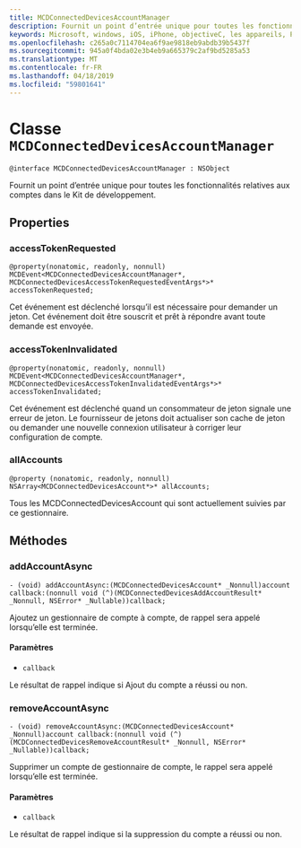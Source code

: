 ```yaml
---
title: MCDConnectedDevicesAccountManager
description: Fournit un point d’entrée unique pour toutes les fonctionnalités relatives aux comptes dans le Kit de développement.
keywords: Microsoft, windows, iOS, iPhone, objectiveC, les appareils, Project Rome connectés
ms.openlocfilehash: c265a0c7114704ea6f9ae9818eb9abdb39b5437f
ms.sourcegitcommit: 945a0f4bda02e3b4eb9a665379c2af9bd5285a53
ms.translationtype: MT
ms.contentlocale: fr-FR
ms.lasthandoff: 04/18/2019
ms.locfileid: "59801641"
---
```

# <a name="class-mcdconnecteddevicesaccountmanager"></a>Classe `MCDConnectedDevicesAccountManager` 

```
@interface MCDConnectedDevicesAccountManager : NSObject
```  
Fournit un point d’entrée unique pour toutes les fonctionnalités relatives aux comptes dans le Kit de développement.

## <a name="properties"></a>Properties

### <a name="accesstokenrequested"></a>accessTokenRequested
`@property(nonatomic, readonly, nonnull) MCDEvent<MCDConnectedDevicesAccountManager*, MCDConnectedDevicesAccessTokenRequestedEventArgs*>* accessTokenRequested;`

Cet événement est déclenché lorsqu’il est nécessaire pour demander un jeton. Cet événement doit être souscrit et prêt à répondre avant toute demande est envoyée.

### <a name="accesstokeninvalidated"></a>accessTokenInvalidated
`@property(nonatomic, readonly, nonnull) MCDEvent<MCDConnectedDevicesAccountManager*, MCDConnectedDevicesAccessTokenInvalidatedEventArgs*>* accessTokenInvalidated;`

Cet événement est déclenché quand un consommateur de jeton signale une erreur de jeton. Le fournisseur de jetons doit actualiser son cache de jeton ou demander une nouvelle connexion utilisateur à corriger leur configuration de compte.

### <a name="allaccounts"></a>allAccounts
`@property (nonatomic, readonly, nonnull) NSArray<MCDConnectedDevicesAccount*>* allAccounts;`

Tous les MCDConnectedDevicesAccount qui sont actuellement suivies par ce gestionnaire.

## <a name="methods"></a>Méthodes

### <a name="addaccountasync"></a>addAccountAsync
`- (void) addAccountAsync:(MCDConnectedDevicesAccount* _Nonnull)account callback:(nonnull void (^)(MCDConnectedDevicesAddAccountResult* _Nonnull, NSError* _Nullable))callback;`

Ajoutez un gestionnaire de compte à compte, de rappel sera appelé lorsqu’elle est terminée.

#### <a name="parameters"></a>Paramètres 
* `callback`

Le résultat de rappel indique si Ajout du compte a réussi ou non. 

### <a name="removeaccountasync"></a>removeAccountAsync
`- (void) removeAccountAsync:(MCDConnectedDevicesAccount* _Nonnull)account callback:(nonnull void (^)(MCDConnectedDevicesRemoveAccountResult* _Nonnull, NSError* _Nullable))callback;`

Supprimer un compte de gestionnaire de compte, le rappel sera appelé lorsqu’elle est terminée.

#### <a name="parameters"></a>Paramètres 
* `callback` 

 Le résultat de rappel indique si la suppression du compte a réussi ou non. 